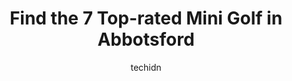 ---
layout: ampstory
image: https://i0.wp.com/www.auto.or.id/wp-content/uploads/2023/06/bear-creek-park-train-mini-golf-0-abbotsford-1686326322.jpeg?resize=640,853
author: techidn
featured: false
description: Abbotsford, British Columbia, Canada is a haven for Mini Golf enthusiasts, boasting an impressive array of 7 top-notch establishments. Whether youre a seasoned connoisseur or simply curious
title: Find the 7 Top-rated Mini Golf in Abbotsford
cover:
   title: Find the 7 Top-rated Mini Golf in Abbotsford
   subtitle: AUTO.OR.ID
   background: https://www.auto.or.id/wp-content/uploads/2023/06/bear-creek-park-train-mini-golf-0-abbotsford-1686326322.jpeg

pages: 
 - layout: thirds
   top: <h1>#1 Bear Creek Park Train & Mini Golf</h1>
   bottom: "<p>I have to say that Eleanor, one of the volunteers was fantastic. However, few other volunteers were not. I understand the are young, but they have to be trained to deal w</p>"
   background: https://www.auto.or.id/wp-content/uploads/2023/06/bear-creek-park-train-mini-golf-1-abbotsford-1686326324.jpeg
   backgroundblur: true
 - layout: thirds
   top: <h1>#2 Cultus Lake Adventure Park</h1>
   bottom: "<p>3993 Sunnyside Blvd, Cultus Lake, BC V2R 5B5, Canada</p>"
   background: https://www.auto.or.id/wp-content/uploads/2023/06/bear-creek-park-train-mini-golf-2-abbotsford-1686326325.jpeg
   cta:
      link: https://www.auto.or.id/find-the-7-top-rated-mini-golf-in-abbotsford/
      text: Find the 7 Top-rated Mini Golf in Abbotsford
 - layout: thirds
   top: <h1>#3 Paradise Mini Golf and Fun Park</h1>
   bottom: "<p>375 Island Hwy W, Parksville, BC V9P 1A1, Canada</p>"
   background: https://images.unsplash.com/photo-1622407760454-0a091d4c6cdf?ixlib=rb-4.0.3&ixid=MnwxMjA3fDB8MHxwaG90by1wYWdlfHx8fGVufDB8fHx8&auto=format&fit=crop&w=640&h=853&q=80
   cta:
      link: https://www.auto.or.id/find-the-7-top-rated-mini-golf-in-abbotsford/
      text: Find the 7 Top-rated Mini Golf in Abbotsford
 - layout: thirds
   top: <h1>#4 West Coast Mini Putt</h1>
   bottom: "<p>7391 Elmbridge Way, Richmond, BC V6X 1B8, Canada</p>"
   background: https://images.unsplash.com/photo-1629583825021-9fb0d16381ef?ixlib=rb-4.0.3&ixid=MnwxMjA3fDB8MHxwaG90by1wYWdlfHx8fGVufDB8fHx8&auto=format&fit=crop&w=640&h=853&q=80
   cta:
      link: https://www.auto.or.id/find-the-7-top-rated-mini-golf-in-abbotsford/
      text: Find the 7 Top-rated Mini Golf in Abbotsford
 - layout: thirds
   top: <h1>#5 Hi-Knoll Driving Range & Minigolf</h1>
   bottom: "<p>4955 192 St, Surrey, BC V3Z 0L5, Canada</p>"
   background: https://images.unsplash.com/photo-1523676060187-f55189a71f5e?ixlib=rb-4.0.3&ixid=MnwxMjA3fDB8MHxwaG90by1wYWdlfHx8fGVufDB8fHx8&auto=format&fit=crop&w=640&h=853&q=80
   cta:
      link: https://www.auto.or.id/find-the-7-top-rated-mini-golf-in-abbotsford/
      text: Find the 7 Top-rated Mini Golf in Abbotsford
 - layout: thirds
   top: <h1>#6 Play Abby Abbotsford</h1>
   bottom: "<p>2043 Abbotsford Way #5, Abbotsford, BC V2S 6Y5, Canada</p>"
   background: https://images.unsplash.com/photo-1637160969718-6618307797f4?ixlib=rb-4.0.3&ixid=MnwxMjA3fDB8MHxwaG90by1wYWdlfHx8fGVufDB8fHx8&auto=format&fit=crop&w=640&h=853&q=80
   cta:
      link: https://www.auto.or.id/find-the-7-top-rated-mini-golf-in-abbotsford/
      text: Find the 7 Top-rated Mini Golf in Abbotsford
 - layout: thirds
   top: <h1>#7 Tap-Ins Putting Course</h1>
   bottom: "<p>4000a Columbia Valley Rd, Cultus Lake, BC V2R 5H5, Canada</p>"
   background: https://images.unsplash.com/photo-1494697536454-6f39e2cc972d?ixlib=rb-4.0.3&ixid=MnwxMjA3fDB8MHxwaG90by1wYWdlfHx8fGVufDB8fHx8&auto=format&fit=crop&w=640&h=853&q=80
   cta:
      link: https://www.auto.or.id/find-the-7-top-rated-mini-golf-in-abbotsford/
      text: Find the 7 Top-rated Mini Golf in Abbotsford
 - layout: thirds
   middle: Continue reading...
   background: https://images.unsplash.com/photo-1586428268816-ca0069c110c5?ixlib=rb-4.0.3&ixid=MnwxMjA3fDB8MHxwaG90by1wYWdlfHx8fGVufDB8fHx8&auto=format&fit=crop&w=640&h=853&q=80
   cta:
      link: https://www.auto.or.id/find-the-7-top-rated-mini-golf-in-abbotsford/
      text: Find the 7 Top-rated Mini Golf in Abbotsford

---